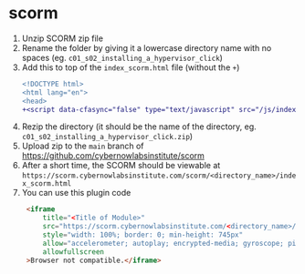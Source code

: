 # scorm

1. Unzip SCORM zip file
1. Rename the folder by giving it a lowercase directory name with no spaces (eg. `c01_s02_installing_a_hypervisor_click`)
1. Add this to top of the `index_scorm.html` file (without the `+`)
    ```diff
    <!DOCTYPE html>
    <html lang="en">
    <head>
    +<script data-cfasync="false" type="text/javascript" src="/js/index.js"></script>
    ```
1. Rezip the directory (it should be the name of the directory, eg. `c01_s02_installing_a_hypervisor_click.zip`)
1. Upload zip to the `main` branch of https://github.com/cybernowlabsinstitute/scorm
1. After a short time, the SCORM should be viewable at `https://scorm.cybernowlabsinstitute.com/scorm/<directory_name>/index_scorm.html`
1. You can use this plugin code
   ```html
    <iframe
        title="<Title of Module>"
        src="https://scorm.cybernowlabsinstitute.com/<directory_name>/index_scorm.html"
        style="width: 100%; border: 0; min-height: 745px"
        allow="accelerometer; autoplay; encrypted-media; gyroscope; picture-in-picture"
        allowfullscreen
    >Browser not compatible.</iframe>
   ```
